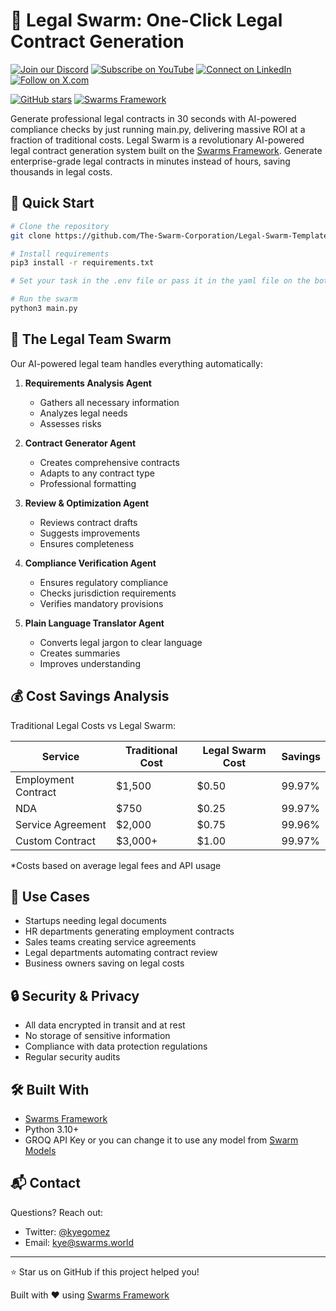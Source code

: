 
# 🚀 Legal Swarm: One-Click Legal Contract Generation

[![Join our Discord](https://img.shields.io/badge/Discord-Join%20our%20server-5865F2?style=for-the-badge&logo=discord&logoColor=white)](https://discord.gg/agora-999382051935506503) [![Subscribe on YouTube](https://img.shields.io/badge/YouTube-Subscribe-red?style=for-the-badge&logo=youtube&logoColor=white)](https://www.youtube.com/@kyegomez3242) [![Connect on LinkedIn](https://img.shields.io/badge/LinkedIn-Connect-blue?style=for-the-badge&logo=linkedin&logoColor=white)](https://www.linkedin.com/in/kye-g-38759a207/) [![Follow on X.com](https://img.shields.io/badge/X.com-Follow-1DA1F2?style=for-the-badge&logo=x&logoColor=white)](https://x.com/kyegomezb)


[![GitHub stars](https://img.shields.io/github/stars/The-Swarm-Corporation/Legal-Swarm-Template?style=social)](https://github.com/The-Swarm-Corporation/Legal-Swarm-Template)
[![Swarms Framework](https://img.shields.io/badge/Built%20with-Swarms-blue)](https://github.com/kyegomez/swarms)

Generate professional legal contracts in 30 seconds with AI-powered compliance checks by just running main.py, delivering massive ROI at a fraction of traditional costs. Legal Swarm is a revolutionary AI-powered legal contract generation system built on the [Swarms Framework](https://github.com/kyegomez/swarms). Generate enterprise-grade legal contracts in minutes instead of hours, saving thousands in legal costs.


## 🚀 Quick Start

```bash
# Clone the repository
git clone https://github.com/The-Swarm-Corporation/Legal-Swarm-Template

# Install requirements
pip3 install -r requirements.txt

# Set your task in the .env file or pass it in the yaml file on the bottom `task:`

# Run the swarm
python3 main.py
```

## 🤝 The Legal Team Swarm

Our AI-powered legal team handles everything automatically:

1. **Requirements Analysis Agent**
   - Gathers all necessary information
   - Analyzes legal needs
   - Assesses risks

2. **Contract Generator Agent**
   - Creates comprehensive contracts
   - Adapts to any contract type
   - Professional formatting

3. **Review & Optimization Agent**
   - Reviews contract drafts
   - Suggests improvements
   - Ensures completeness

4. **Compliance Verification Agent**
   - Ensures regulatory compliance
   - Checks jurisdiction requirements
   - Verifies mandatory provisions

5. **Plain Language Translator Agent**
   - Converts legal jargon to clear language
   - Creates summaries
   - Improves understanding

## 💰 Cost Savings Analysis

Traditional Legal Costs vs Legal Swarm:

| Service                | Traditional Cost | Legal Swarm Cost | Savings |
|-----------------------|------------------|------------------|---------|
| Employment Contract   | $1,500          | $0.50           | 99.97%  |
| NDA                   | $750            | $0.25           | 99.97%  |
| Service Agreement     | $2,000          | $0.75           | 99.96%  |
| Custom Contract       | $3,000+         | $1.00           | 99.97%  |

*Costs based on average legal fees and API usage

## 🎯 Use Cases

- Startups needing legal documents
- HR departments generating employment contracts
- Sales teams creating service agreements
- Legal departments automating contract review
- Business owners saving on legal costs

## 🔒 Security & Privacy

- All data encrypted in transit and at rest
- No storage of sensitive information
- Compliance with data protection regulations
- Regular security audits

## 🛠 Built With

- [Swarms Framework](https://github.com/kyegomez/swarms)
- Python 3.10+
- GROQ API Key or you can change it to use any model from [Swarm Models](https://github.com/The-Swarm-Corporation/swarm-models)

## 📬 Contact

Questions? Reach out:
- Twitter: [@kyegomez](https://twitter.com/kyegomez)
- Email: kye@swarms.world

---

⭐ Star us on GitHub if this project helped you!

Built with ♥ using [Swarms Framework](https://github.com/kyegomez/swarms)
